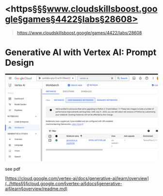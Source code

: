 # <https§§§www.cloudskillsboost.google§games§4422§labs§28608>
> <https://www.cloudskillsboost.google/games/4422/labs/28608>

# Generative AI with Vertex AI: Prompt Design


![](image.png)

see pdf


[https://cloud.google.com/vertex-ai/docs/generative-ai/learn/overview](../https§§§cloud.google.com§vertex-ai§docs§generative-ai§learn§overview/readme.md)
